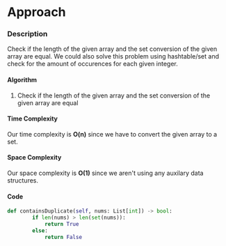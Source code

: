 # Approach
### Description
Check if the length of the given array and the set conversion of the given array are equal. We could also solve this problem using hashtable/set and check for the amount of occurences for each given integer.

#### Algorithm
1. Check if the length of the given array and the set conversion of the given array are equal

#### Time Complexity
Our time complexity is **O(n)** since we have to convert the given array to a set.
#### Space Complexity
Our space complexity is **O(1)** since we aren't using any auxilary data structures.

#### Code
```python
def containsDuplicate(self, nums: List[int]) -> bool:
        if len(nums) > len(set(nums)):
            return True
        else:
            return False
```
